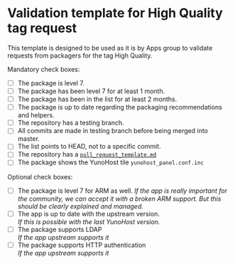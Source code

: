 # Validation template for High Quality tag request

This template is designed to be used as it is by Apps group to validate requests from packagers for the tag High Quality.

Mandatory check boxes:
- [ ] The package is level 7.
- [ ] The package has been level 7 for at least 1 month.
- [ ] The package has been in the list for at least 2 months.
- [ ] The package is up to date regarding the packaging recommendations and helpers.
- [ ] The repository has a testing branch.
- [ ] All commits are made in testing branch before being merged into master.
- [ ] The list points to HEAD, not to a specific commit.
- [ ] The repository has a [`pull_request_template.md`](https://github.com/YunoHost/apps/blob/master/pull_request_template-HQ-apps.md)
- [ ] The package shows the YunoHost tile `yunohost_panel.conf.inc`

Optional check boxes:
- [ ] The package is level 7 for ARM as well.
*If the app is really important for the community, we can accept it with a broken ARM support. But this should be clearly explained and managed.*
- [ ] The app is up to date with the upstream version.  
*If this is possible with the last YunoHost version.*
- [ ] The package supports LDAP  
*If the app upstream supports it*
- [ ] The package supports HTTP authentication  
*If the app upstream supports it*
